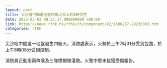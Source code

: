 ```yaml
---
layout: post
title: 尖沙咀中間道地盤四級火早上約8時受控
date: 2023-03-03 08:25:17.000000000 +08:00
link: https://news.rthk.hk/rthk/ch/component/k2/1690257-20230303.htm
categories: rthk
---
```


尖沙咀中間道一地盤發生四級火，消防處表示，火勢於上午7時31分受到包圍，於上午8時08分受到控制。

消防員正動用兩條喉及三隊煙帽隊灌救。​火警中暫未接獲受傷報告。
